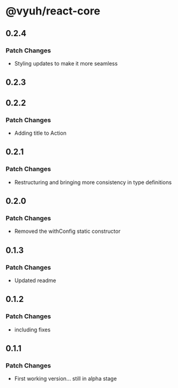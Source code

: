 # @vyuh/react-core

## 0.2.4

### Patch Changes

- Styling updates to make it more seamless

## 0.2.3

## 0.2.2

### Patch Changes

- Adding title to Action

## 0.2.1

### Patch Changes

- Restructuring and bringing more consistency in type definitions

## 0.2.0

### Patch Changes

- Removed the withConfig static constructor

## 0.1.3

### Patch Changes

- Updated readme

## 0.1.2

### Patch Changes

- including fixes

## 0.1.1

### Patch Changes

- First working version... still in alpha stage
